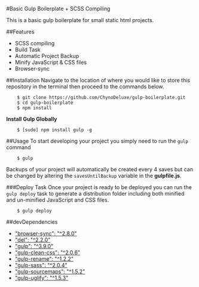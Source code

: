 #Basic Gulp Boilerplate + SCSS Compiling

This is a basic gulp boilerplate for small static html projects. 

##Features
* SCSS compiling
* Build Task
* Automatic Project Backup
* Minify JavaScript & CSS files
* Browser-sync

##Installation
Navigate to the location of where you would like to store this repository in the terminal then proceed to the commands below.

```markup
    $ git clone https://github.com/ChynoDeluxe/gulp-boilerplate.git
    $ cd gulp-boilerplate
    $ npm install
```
**Install Gulp Globally**
```markup
    $ [sudo] npm install gulp -g
```

##Usage
To start developing your project you simply need to run the `gulp` command

```markup
    $ gulp
```

Backups of your project will automatically be created every 4 saves but can be changed by altering the `savesUntilBackup` variable in the **gulpfile.js**.

###Deploy Task
Once your project is ready to be deployed you can run the `gulp deploy` task to generate a distribution folder including both minified and un-minified JavaScript and CSS files.

```markup
    $ gulp deploy
```

##devDependencies

* ["browser-sync": "^2.8.0"](https://wwwgulp.npmjs.com/package/browser-sync)
* ["del": "^2.2.0"](https://www.npmjs.com/package/del)
* ["gulp": "^3.9.0"](https://www.npmjs.com/package/gulp)
* ["gulp-clean-css": "^2.0.6"](https://www.npmjs.com/package/gulp-clean-css)
* ["gulp-rename": "^1.2.2"](https://www.npmjs.com/package/gulp-rename)
* ["gulp-sass": "^2.0.4"](https://www.npmjs.com/package/gulp-sass)
* ["gulp-sourcemaps": "^1.5.2"](https://www.npmjs.com/package/gulp-sourcemaps)
* ["gulp-uglify": "^1.5.3"](https://www.npmjs.com/package/gulp-uglify)